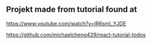 ## Projekt made from tutorial found at

https://www.youtube.com/watch?v=IR6smI_YJDE

https://github.com/michaelcheng429/react-tutorial-todos
